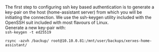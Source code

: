 
The first step to configuring ssh key based authentication is to generate a key-pair on the host (home-assistant server) from which you will be initiating the connection. We use the ssh-keygen utility included with the OpenSSH suit included with most flavours of Linux.  
Generate a new key-pair with:  
```ssh-keygen -t ed25519```

```rsync -azvh /backup/ root@10.10.0.81:/mnt/user/backups/xerxes-home-assistant/```